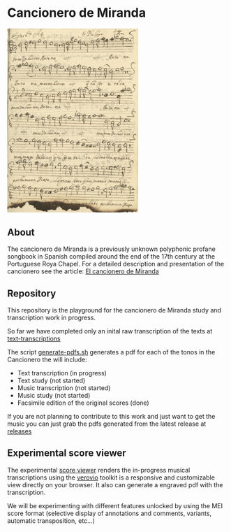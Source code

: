 # Cancionero de Miranda

<img src="https://github.com/fernandoherreradelasheras/cancionerodemiranda/blob/main/facsimil-images/S1/image-100.jpg?raw=true" width="300" />

## About 
The cancionero de Miranda is a previously unknown polyphonic profane songbook in Spanish compiled around the end of the 17th century at the Portuguese Roya Chapel. For a detailed description and presentation of the cancionero see the article:
[El cancionero de Miranda](http://hdl.handle.net/10261/339181)

## Repository
This repository is the playground for the cancionero de Miranda study and transcription work in progress.

So far we have completed only an inital raw transcription of the texts at [text-transcriptions](text-transcriptions/)

The script [generate-pdfs.sh](generate-pdfs.sh) generates a pdf for each of the tonos in the Cancionero the will include:
* Text transcription (in progress)
* Text study (not started)
* Music transcription (not started)
* Music study (not started)
* Facsimile edition of the original scores (done)

If you are not planning to contribute to this work and just want to get the music you can just grab the pdfs generated from the latest release at [releases](https://github.com/fernandoherreradelasheras/cancionerodemiranda/releases/)

## Experimental score viewer
The experimental [score viewer](http://cdm.humanoydivino.com/) renders the in-progress musical transcriptions using the [verovio](https://www.verovio.org/index.xhtml) toolkit is a responsive and customizable view directly on your browser. It also can generate a engraved pdf with the transcription.

We will be experimenting with different features unlocked by using the MEI score format (selective display of annotations and comments, variants, automatic transposition, etc...)
